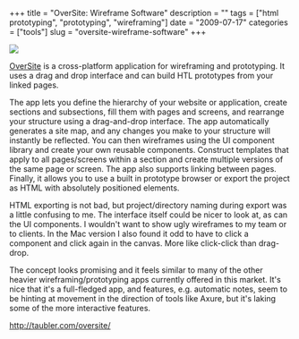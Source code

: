 +++
title = "OverSite: Wireframe Software"
description = ""
tags = ["html prototyping", "prototyping", "wireframing"]
date = "2009-07-17"
categories = ["tools"]
slug = "oversite-wireframe-software"
+++


<div class="tool-screenshot mb1"><a href="http://taubler.com/oversite/"><img id="bluga-thumbnail-2794" class="bluga-thumbnail custom" src="http://media.konigi.com/bluga/
wt5230daa056ca8_custom.jpg"/></a></div><p><a href="http://taubler.com/oversite/">OverSite</a> is a cross-platform application for wireframing and prototyping. It uses a drag and drop interface and can build HTL prototypes from your linked pages.</p>
<p>The app lets you define the hierarchy of your website or application, create sections and subsections, fill them with pages and screens, and rearrange your structure using a drag-and-drop interface. The app automatically generates a site map, and any changes you make to your structure will instantly be reflected. You can then wireframes using the UI component library and create your own reusable components. Construct templates that apply to all pages/screens within a section and create multiple versions of the same page or screen. The app also supports linking between pages. Finally, it allows you to use a built in prototype browser or export the project as HTML with absolutely positioned elements.</p>
<p>HTML exporting is not bad, but project/directory naming during export was a little confusing to me. The interface itself could be nicer to look at, as can the UI components. I wouldn't want to show ugly wireframes to my team or to clients. In the Mac version I also found it odd to have to click a component and click again in the canvas. More like click-click than drag-drop.</p>
<p>The concept looks promising and it feels similar to many of the other heavier wireframing/prototyping apps currently offered in this market. It's nice that it's a full-fledged app, and features, e.g. automatic notes, seem to be hinting at movement in the direction of tools like Axure, but it's laking some of the more interactive features.</p>
  
<p><a href="http://taubler.com/oversite/">http://taubler.com/oversite/</a></p>
      
